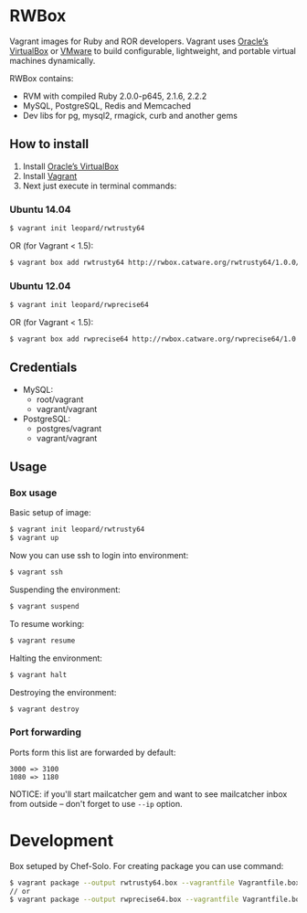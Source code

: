 # RWBox

Vagrant images for Ruby and ROR developers. Vagrant uses [Oracle’s VirtualBox](https://www.virtualbox.org/) or [VMware](http://www.vmware.com/) to build configurable, lightweight, and portable virtual machines dynamically.

RWBox contains:

* RVM with compiled Ruby 2.0.0-p645, 2.1.6, 2.2.2
* MySQL, PostgreSQL, Redis and Memcached
* Dev libs for pg, mysql2, rmagick, curb and another gems

## How to install

1. Install [Oracle’s VirtualBox](https://www.virtualbox.org/)
2. Install [Vagrant](http://www.vagrantup.com/)
3. Next just execute in terminal commands:

### Ubuntu 14.04

```bash
$ vagrant init leopard/rwtrusty64
```

OR (for Vagrant < 1.5):

```bash
$ vagrant box add rwtrusty64 http://rwbox.catware.org/rwtrusty64/1.0.0/rwtrusty64.box
```

### Ubuntu 12.04

```bash
$ vagrant init leopard/rwprecise64
```

OR (for Vagrant < 1.5):

```bash
$ vagrant box add rwprecise64 http://rwbox.catware.org/rwprecise64/1.0.0/rwprecise64.box
```

## Credentials

* MySQL:
  * root/vagrant
  * vagrant/vagrant
* PostgreSQL:
  * postgres/vagrant
  * vagrant/vagrant

## Usage

### Box usage

Basic setup of image:

```bash
$ vagrant init leopard/rwtrusty64
$ vagrant up
```
Now you can use ssh to login into environment:

```bash
$ vagrant ssh
```

Suspending the environment:

```bash
$ vagrant suspend
```

To resume working:

```bash
$ vagrant resume
```

Halting the environment:

```bash
$ vagrant halt
```

Destroying the environment:

```bash
$ vagrant destroy
```

### Port forwarding

Ports form this list are forwarded by default:

```
3000 => 3100
1080 => 1180
```

NOTICE: if you'll start mailcatcher gem and want to see mailcatcher inbox from outside – don't forget to use `--ip` option.

# Development

Box setuped by Chef-Solo. For creating package you can use command:

```bash
$ vagrant package --output rwtrusty64.box --vagrantfile Vagrantfile.box
// or
$ vagrant package --output rwprecise64.box --vagrantfile Vagrantfile.box
```